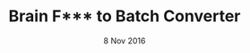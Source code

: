 ---
title: Brain F*** to Batch Converter
description: Convert from BrainF*** to Batch
date: 8 Nov 2016
links:
- title: GitHub
  href: https://github.com/tumble1999/bf-in-batch
experience:
  languages: [batch]
  platforms: [windows]
---
